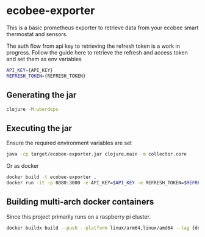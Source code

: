 # ecobee-exporter 

This is a basic prometheus exporter to retrieve data from your ecobee smart thermostat and sensors.

The auth flow from api key to retrieving the refresh token is a work in progress.
Follow the guide here to retrieve the refresh and access token and set them as 
env variables 

``` sh
API_KEY={API_KEY}
REFRESH_TOKEN={REFRESH_TOKEN}
```


## Generating the jar

``` sh
clojure -M:uberdeps
```


## Executing the jar

Ensure the required environment variables are set
``` sh
java -cp target/ecobee-exporter.jar clojure.main -m collector.core
```

Or as docker 

``` sh
docker build -t ecobee-exporter .
docker run -it -p 8080:3000 -e API_KEY=$API_KEY -e REFRESH_TOKEN=$REFRESH_TOKEN ecobee-exporter
```


## Building multi-arch docker containers
Since this project primarily runs on a raspberry pi cluster.

``` sh
docker buildx build --push --platform linux/arm64,linux/amd64 --tag {dockeraccount}/ecobee-exporter:latest .
```
